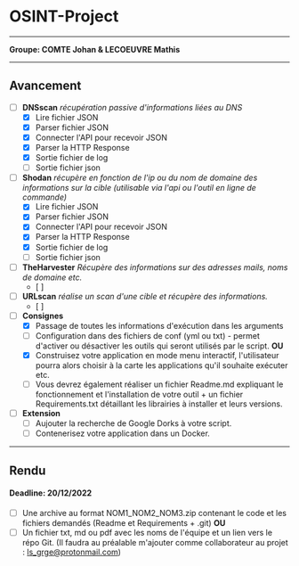 # OSINT-Project
---

**Groupe: COMTE Johan & LECOEUVRE Mathis**

---
## Avancement

- [ ] **DNSscan**
*récupération passive d'informations liées au DNS*
  - [x] Lire fichier JSON
  - [x] Parser fichier JSON
  - [x] Connecter l'API pour recevoir JSON
  - [x] Parser la HTTP Response
  - [x] Sortie fichier de log
  - [ ] Sortie fichier json
- [ ] **Shodan**
*récupère en fonction de l'ip ou du nom de domaine des informations sur la cible (utilisable via l'api ou l'outil en ligne de commande)*
  - [x] Lire fichier JSON
  - [x] Parser fichier JSON
  - [x] Connecter l'API pour recevoir JSON
  - [x] Parser la HTTP Response
  - [x] Sortie fichier de log
  - [ ] Sortie fichier json
- [ ] **TheHarvester**
*Récupère des informations sur des adresses mails, noms de domaine etc.*
  - [ ] 
- [ ] **URLscan**
*réalise un scan d'une cible et récupère des informations.*
  - [ ] 
- [ ] **Consignes**
  - [x] Passage de toutes les informations d'exécution dans les arguments
  - [ ] Configuration dans des fichiers de conf (yml ou txt) - permet d'activer ou désactiver les outils qui seront utilisés par le script.
**OU**
  - [x] Construisez votre application en mode menu interactif, l'utilisateur pourra alors choisir à la carte les applications qu'il souhaite exécuter etc.
  - [ ] Vous devrez également réaliser un fichier Readme.md expliquant le fonctionnement et l'installation de votre outil + un fichier Requirements.txt détaillant les librairies à installer et leurs versions.
- [ ] **Extension**
  - [ ] Aujouter la recherche de Google Dorks à votre script.
  - [ ] Contenerisez votre application dans un Docker.

--- 
## Rendu
#### Deadline: 20/12/2022
- [ ] Une archive au format NOM1_NOM2_NOM3.zip contenant le code et les fichiers demandés (Readme et
Requirements + .git)
**OU**
- [ ] Un fichier txt, md ou pdf avec les noms de l'équipe et un lien vers le répo Git. (Il faudra au préalable
m'ajouter comme collaborateur au projet : ls_grge@protonmail.com)